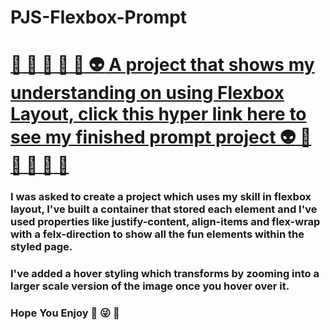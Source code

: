# PJS-Flexbox-Prompt

# [:full_moon_with_face: :star2: :satellite: :milky_way: :new_moon_with_face: :alien: A project that shows my understanding on using Flexbox Layout, click this hyper link here to see my finished prompt project :alien: :new_moon_with_face: :milky_way: :satellite: :star2: :full_moon_with_face:](pjsalter.github.io/pjs-flexbox-prompt/)

### I was asked to create a project which uses my skill in flexbox layout, I've built a container that stored each element and I've used properties like justify-content, align-items and flex-wrap with a felx-direction to show all the fun elements within the styled page.

### I've added a hover styling which transforms by zooming into a larger scale version of the image once you hover over it.

### Hope You Enjoy :raised_hands: :stuck_out_tongue_winking_eye: :rocket:


